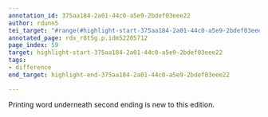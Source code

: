 ```yaml
---
annotation_id: 375aa184-2a01-44c0-a5e9-2bdef03eee22
author: rdunn5
tei_target: "#range(#highlight-start-375aa184-2a01-44c0-a5e9-2bdef03eee22, #highlight-end-375aa184-2a01-44c0-a5e9-2bdef03eee22)"
annotated_page: rdx_r8t5g.p.idm52205712
page_index: 59
target: highlight-start-375aa184-2a01-44c0-a5e9-2bdef03eee22
tags:
- difference
end_target: highlight-end-375aa184-2a01-44c0-a5e9-2bdef03eee22

---
```

Printing word underneath second ending is new to this edition.
